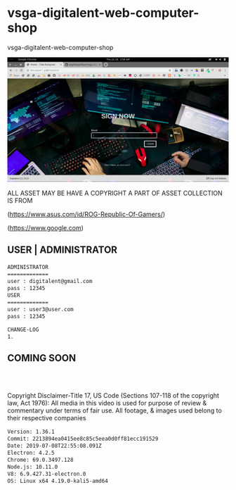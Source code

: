 # vsga-digitalent-web-computer-shop

vsga-digitalent-web-computer-shop

![SS](https://github.com/yogithesymbian/vsga-digitalent-web-computer-shop/blob/master/_assets/image/Screenshot%20from%202019-07-18%2002-58-49.png)

ALL ASSET MAY BE HAVE A COPYRIGHT
A PART OF ASSET COLLECTION IS FROM

(https://www.asus.com/id/ROG-Republic-Of-Gamers/)

(https://www.google.com)

## USER | ADMINISTRATOR

```
ADMINISTRATOR
=============
user : digitalent@gmail.com
pass : 12345
USER
=============
user : user3@user.com
pass : 12345
```

```
CHANGE-LOG
1.
```

## COMING SOON

```



```

Copyright Disclaimer-Title 17, US Code (Sections 107-118 of the copyright law, Act 1976):
All media in this video is used for purpose of review & commentary under terms of fair use.
All footage, & images used belong to their respective companies

```
Version: 1.36.1
Commit: 2213894ea0415ee8c85c5eea0d0ff81ecc191529
Date: 2019-07-08T22:55:08.091Z
Electron: 4.2.5
Chrome: 69.0.3497.128
Node.js: 10.11.0
V8: 6.9.427.31-electron.0
OS: Linux x64 4.19.0-kali5-amd64
```
